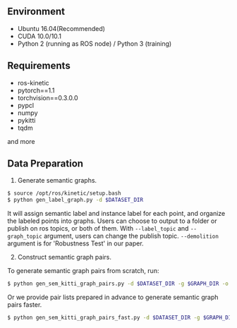 ## Environment
- Ubuntu 16.04(Recommended)
- CUDA 10.0/10.1
- Python 2 (running as ROS node) / Python 3 (training)

## Requirements

- ros-kinetic
- pytorch==1.1
- torchvision==0.3.0.0
- pypcl
- numpy
- pykitti
- tqdm

 and more

## Data Preparation

1. Generate semantic graphs.
```bash
$ source /opt/ros/kinetic/setup.bash
$ python gen_label_graph.py -d $DATASET_DIR
```
It will assign semantic label and instance label for each point, and organize the labeled points into graphs. Users can choose to output to a folder or publish on ros topics, or both of them. With `--label_topic` and `--graph_topic` argument, users can change the publish topic. `--demolition` argument is for 'Robustness Test' in our paper.

2. Construct semantic graph pairs.

To generate semantic graph pairs from scratch, run:

```bash
$ python gen_sem_kitti_graph_pairs.py -d $DATASET_DIR -g $GRAPH_DIR -o $OUTPUT_DIR
```
Or we provide pair lists prepared in advance to generate semantic graph pairs faster.

```bash
$ python gen_sem_kitti_graph_pairs_fast.py -d $DATASET_DIR -g $GRAPH_DIR -o $OUTPUT_DIR
```

